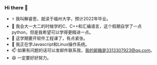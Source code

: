 ### Hi there 👋

- ⚡ 我叫解睿思，就读于福州大学，预计2022年毕业。
- 🌱 我会大一大二的时候学的C、C++和汇编语言，这个假期自学了一点python，但是我希望可以学得更精进一点。
- 👯 这学期要开软件工程课了，有点紧张。
- 🤔 我正在学Javascript和Linux操作系统。
- 📫 如果有问题的话可以发邮件联系我，我的邮箱是3313307923@qq.com。
- 😄 一定要好好努力。
